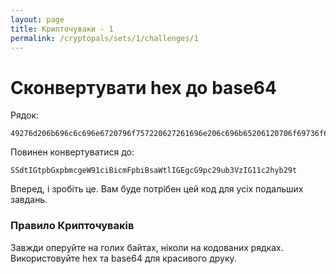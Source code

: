```yaml
---
layout: page
title: Крипточуваки - 1
permalink: /cryptopals/sets/1/challenges/1
---
```

# Сконвертувати hex до base64
Рядок:

```
49276d206b696c6c696e6720796f757220627261696e206c696b65206120706f69736f6e6f7573206d757368726f6f6d
```
Повинен конвертуватися до:
```
SSdtIGtpbGxpbmcgeW91ciBicmFpbiBsaWtlIGEgcG9pc29ub3VzIG11c2hyb29t
```
Вперед, і зробіть це. Вам буде потрібен цей код для усіх подальших завдань.

<div class="panel panel-warning">
  <div class="panel-heading">
    <h3 class="panel-title">Правило Крипточуваків</h3>
  </div>
  <div class="panel-body">
    <p>
      Завжди оперуйте на голих байтах, ніколи на кодованих рядках. Використовуйте hex
      та base64 для красивого друку.
    </p>
  </div>
</div>